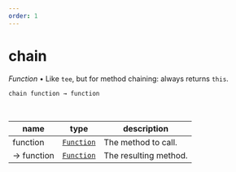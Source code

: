 ```yaml
---
order: 1
---
```

# chain

_Function_ &bull; Like `tee`, but for method chaining: always returns `this`.

<pre><code>chain function &rarr; function</code></pre>
<br>

| name | type | description |
|------|------|-------------|
|function|[`Function`][Function]|The method to call.|
|&rarr; function|[`Function`][Function]|The resulting method.|




[Function]: https://developer.mozilla.org/en-US/docs/Web/JavaScript/Reference/Global_Objects/Function